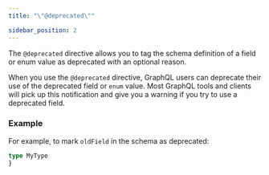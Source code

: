 ```yaml
---
title: "\"@deprecated\""

sidebar_position: 2
---
```


The `@deprecated` directive allows you to tag the schema definition of a field or enum value as deprecated with an optional reason.

When you use the `@deprecated` directive, GraphQL users can deprecate their use of the deprecated field or `enum` value.
Most GraphQL tools and clients will pick up this notification and give you a warning if you try to use a deprecated field.

### Example

For example, to mark `oldField` in the schema as deprecated:

```graphql
type MyType 
}
```
